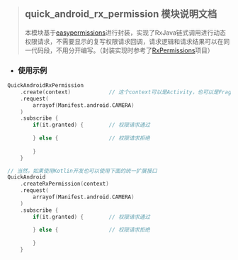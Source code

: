 > ## quick_android_rx_permission 模块说明文档
>
> 本模块基于[easypermissions](https://github.com/googlesamples/easypermissions)进行封装，实现了RxJava链式调用进行动态权限请求，不需要显示的复写权限请求回调，请求逻辑和请求结果可以在同一代码段，不用分开编写。（封装实现时参考了[RxPermissions](https://github.com/tbruyelle/RxPermissions)项目）



- ### 使用示例

```kotlin
QuickAndroidRxPermission
	.create(context)			// 这个context可以是Activity，也可以是Fragment
	.request(
        arrayof(Manifest.android.CAMERA)
    )
	.subscribe {
        if(it.granted) {		// 权限请求通过
            
        } else {				// 权限请求拒绝
            
        }
	}

// 当然，如果使用Kotlin开发也可以使用下面的统一扩展接口
QuickAndroid
	.createRxPermission(context)
	.request(
        arrayof(Manifest.android.CAMERA)
    )
	.subscribe {
        if(it.granted) {		// 权限请求通过
            
        } else {				// 权限请求拒绝
            
        }
	}
```

